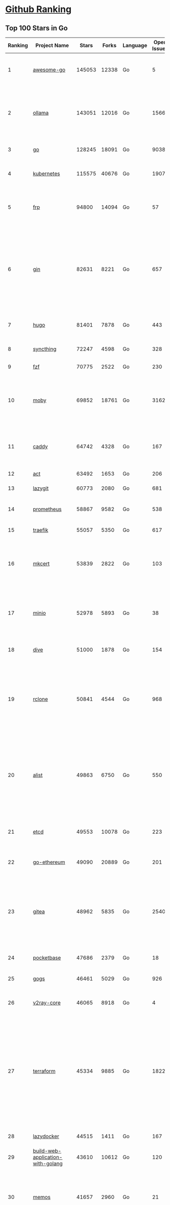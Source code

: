[Github Ranking](../README.md)
==========

## Top 100 Stars in Go

| Ranking | Project Name | Stars | Forks | Language | Open Issues | Description | Last Commit |
| ------- | ------------ | ----- | ----- | -------- | ----------- | ----------- | ----------- |
| 1 | [awesome-go](https://github.com/avelino/awesome-go) | 145053 | 12338 | Go | 5 | A curated list of awesome Go frameworks, libraries and software | 2025-05-29T03:13:22Z |
| 2 | [ollama](https://github.com/ollama/ollama) | 143051 | 12016 | Go | 1566 | Get up and running with Llama 3.3, DeepSeek-R1, Phi-4, Gemma 3, Mistral Small 3.1 and other large language models. | 2025-06-07T19:25:11Z |
| 3 | [go](https://github.com/golang/go) | 128245 | 18091 | Go | 9038 | The Go programming language | 2025-06-07T07:49:09Z |
| 4 | [kubernetes](https://github.com/kubernetes/kubernetes) | 115575 | 40676 | Go | 1907 | Production-Grade Container Scheduling and Management | 2025-06-07T04:08:38Z |
| 5 | [frp](https://github.com/fatedier/frp) | 94800 | 14094 | Go | 57 | A fast reverse proxy to help you expose a local server behind a NAT or firewall to the internet. | 2025-05-27T09:48:15Z |
| 6 | [gin](https://github.com/gin-gonic/gin) | 82631 | 8221 | Go | 657 | Gin is a HTTP web framework written in Go (Golang). It features a Martini-like API with much better performance -- up to 40 times faster. If you need smashing performance, get yourself some Gin. | 2025-06-02T22:59:22Z |
| 7 | [hugo](https://github.com/gohugoio/hugo) | 81401 | 7878 | Go | 443 | The world’s fastest framework for building websites. | 2025-06-07T13:53:17Z |
| 8 | [syncthing](https://github.com/syncthing/syncthing) | 72247 | 4598 | Go | 328 | Open Source Continuous File Synchronization | 2025-06-08T01:30:39Z |
| 9 | [fzf](https://github.com/junegunn/fzf) | 70775 | 2522 | Go | 230 | :cherry_blossom: A command-line fuzzy finder | 2025-06-08T00:02:27Z |
| 10 | [moby](https://github.com/moby/moby) | 69852 | 18761 | Go | 3162 | The Moby Project - a collaborative project for the container ecosystem to assemble container-based systems | 2025-06-07T05:37:54Z |
| 11 | [caddy](https://github.com/caddyserver/caddy) | 64742 | 4328 | Go | 167 | Fast and extensible multi-platform HTTP/1-2-3 web server with automatic HTTPS | 2025-06-06T17:46:39Z |
| 12 | [act](https://github.com/nektos/act) | 63492 | 1653 | Go | 206 | Run your GitHub Actions locally 🚀 | 2025-06-03T20:55:46Z |
| 13 | [lazygit](https://github.com/jesseduffield/lazygit) | 60773 | 2080 | Go | 681 | simple terminal UI for git commands | 2025-06-07T02:32:15Z |
| 14 | [prometheus](https://github.com/prometheus/prometheus) | 58867 | 9582 | Go | 538 | The Prometheus monitoring system and time series database. | 2025-06-06T22:16:22Z |
| 15 | [traefik](https://github.com/traefik/traefik) | 55057 | 5350 | Go | 617 | The Cloud Native Application Proxy | 2025-06-06T15:44:04Z |
| 16 | [mkcert](https://github.com/FiloSottile/mkcert) | 53839 | 2822 | Go | 103 | A simple zero-config tool to make locally trusted development certificates with any names you'd like. | 2024-08-13T13:37:46Z |
| 17 | [minio](https://github.com/minio/minio) | 52978 | 5893 | Go | 38 | MinIO is a high-performance, S3 compatible object store, open sourced under GNU AGPLv3 license. | 2025-06-04T20:45:31Z |
| 18 | [dive](https://github.com/wagoodman/dive) | 51000 | 1878 | Go | 154 | A tool for exploring each layer in a docker image | 2025-06-02T18:09:25Z |
| 19 | [rclone](https://github.com/rclone/rclone) | 50841 | 4544 | Go | 968 | "rsync for cloud storage" - Google Drive, S3, Dropbox, Backblaze B2, One Drive, Swift, Hubic, Wasabi, Google Cloud Storage, Azure Blob, Azure Files, Yandex Files | 2025-06-06T17:13:20Z |
| 20 | [alist](https://github.com/AlistGo/alist) | 49863 | 6750 | Go | 550 | 🗂️A file list/WebDAV program that supports multiple storages, powered by Gin and Solidjs. / 一个支持多存储的文件列表/WebDAV程序，使用 Gin 和 Solidjs。 | 2025-05-30T09:29:38Z |
| 21 | [etcd](https://github.com/etcd-io/etcd) | 49553 | 10078 | Go | 223 | Distributed reliable key-value store for the most critical data of a distributed system | 2025-06-07T17:49:49Z |
| 22 | [go-ethereum](https://github.com/ethereum/go-ethereum) | 49090 | 20889 | Go | 201 | Go implementation of the Ethereum protocol | 2025-06-07T09:43:07Z |
| 23 | [gitea](https://github.com/go-gitea/gitea) | 48962 | 5835 | Go | 2540 | Git with a cup of tea! Painless self-hosted all-in-one software development service, including Git hosting, code review, team collaboration, package registry and CI/CD | 2025-06-08T02:40:58Z |
| 24 | [pocketbase](https://github.com/pocketbase/pocketbase) | 47686 | 2379 | Go | 18 | Open Source realtime backend in 1 file | 2025-05-24T07:52:58Z |
| 25 | [gogs](https://github.com/gogs/gogs) | 46461 | 5029 | Go | 926 | Gogs is a painless self-hosted Git service | 2025-06-03T20:20:29Z |
| 26 | [v2ray-core](https://github.com/v2ray/v2ray-core) | 46065 | 8918 | Go | 4 | A platform for building proxies to bypass network restrictions. | 2025-05-28T02:09:02Z |
| 27 | [terraform](https://github.com/hashicorp/terraform) | 45334 | 9885 | Go | 1822 | Terraform enables you to safely and predictably create, change, and improve infrastructure. It is a source-available tool that codifies APIs into declarative configuration files that can be shared amongst team members, treated as code, edited, reviewed, and versioned. | 2025-06-06T17:38:06Z |
| 28 | [lazydocker](https://github.com/jesseduffield/lazydocker) | 44515 | 1411 | Go | 167 | The lazier way to manage everything docker | 2024-12-22T10:43:30Z |
| 29 | [build-web-application-with-golang](https://github.com/astaxie/build-web-application-with-golang) | 43610 | 10612 | Go | 120 | A golang ebook intro how to build a web with golang | 2024-05-12T00:47:46Z |
| 30 | [memos](https://github.com/usememos/memos) | 41657 | 2960 | Go | 21 | A modern, open-source, self-hosted knowledge management and note-taking platform designed for privacy-conscious users and organizations. | 2025-06-07T16:39:58Z |
| 31 | [nvm-windows](https://github.com/coreybutler/nvm-windows) | 41378 | 3530 | Go | 75 | A node.js version management utility for Windows. Ironically written in Go. | 2025-03-31T10:37:07Z |
| 32 | [cobra](https://github.com/spf13/cobra) | 40644 | 2946 | Go | 222 | A Commander for modern Go CLI interactions | 2025-05-31T12:36:04Z |
| 33 | [cli](https://github.com/cli/cli) | 39345 | 6610 | Go | 789 | GitHub’s official command line tool | 2025-06-03T14:57:19Z |
| 34 | [esbuild](https://github.com/evanw/esbuild) | 38986 | 1209 | Go | 505 | An extremely fast bundler for the web | 2025-05-27T21:47:18Z |
| 35 | [tidb](https://github.com/pingcap/tidb) | 38548 | 5954 | Go | 3958 | TiDB - the open-source, cloud-native, distributed SQL database designed for modern applications. | 2025-06-07T12:28:25Z |
| 36 | [gorm](https://github.com/go-gorm/gorm) | 38301 | 4032 | Go | 426 | The fantastic ORM library for Golang, aims to be developer friendly | 2025-06-06T02:35:01Z |
| 37 | [photoprism](https://github.com/photoprism/photoprism) | 37579 | 2092 | Go | 425 | AI-Powered Photos App for the Decentralized Web 🌈💎✨ | 2025-06-07T08:19:09Z |
| 38 | [istio](https://github.com/istio/istio) | 36936 | 7980 | Go | 485 | Connect, secure, control, and observe services. | 2025-06-08T03:23:51Z |
| 39 | [fiber](https://github.com/gofiber/fiber) | 36785 | 1795 | Go | 100 | ⚡️ Express inspired web framework written in Go | 2025-06-08T01:42:21Z |
| 40 | [compose](https://github.com/docker/compose) | 35553 | 5412 | Go | 64 | Define and run multi-container applications with Docker | 2025-06-07T21:07:49Z |
| 41 | [milvus](https://github.com/milvus-io/milvus) | 35174 | 3239 | Go | 684 | Milvus is a high-performance, cloud-native vector database built for scalable vector ANN search | 2025-06-06T18:06:33Z |
| 42 | [the-way-to-go_ZH_CN](https://github.com/unknwon/the-way-to-go_ZH_CN) | 34918 | 8612 | Go | 0 | 《The Way to Go》中文译本，中文正式名《Go 入门指南》 | 2024-08-14T07:04:25Z |
| 43 | [LeetCode-Go](https://github.com/halfrost/LeetCode-Go) | 33524 | 5773 | Go | 16 | ✅ Solutions to LeetCode by Go, 100% test coverage, runtime beats 100% / LeetCode 题解 | 2024-12-11T05:55:51Z |
| 44 | [LocalAI](https://github.com/mudler/LocalAI) | 33099 | 2533 | Go | 453 | :robot: The free, Open Source alternative to OpenAI, Claude and others. Self-hosted and local-first. Drop-in replacement for OpenAI,  running on consumer-grade hardware. No GPU required. Runs gguf, transformers, diffusers and many more models architectures. Features: Generate Text, Audio, Video, Images, Voice Cloning, Distributed, P2P inference | 2025-06-07T06:59:22Z |
| 45 | [harness](https://github.com/harness/harness) | 32819 | 2841 | Go | 70 | Harness Open Source is an end-to-end developer platform with Source Control Management, CI/CD Pipelines, Hosted Developer Environments, and Artifact Registries. | 2025-06-05T14:58:21Z |
| 46 | [nps](https://github.com/ehang-io/nps) | 32757 | 5906 | Go | 498 | 一款轻量级、高性能、功能强大的内网穿透代理服务器。支持tcp、udp、socks5、http等几乎所有流量转发，可用来访问内网网站、本地支付接口调试、ssh访问、远程桌面，内网dns解析、内网socks5代理等等……，并带有功能强大的web管理端。a lightweight, high-performance, powerful intranet penetration proxy server, with a powerful web management terminal. | 2024-05-30T03:51:08Z |
| 47 | [vault](https://github.com/hashicorp/vault) | 32536 | 4372 | Go | 1115 | A tool for secrets management, encryption as a service, and privileged access management | 2025-06-07T02:17:18Z |
| 48 | [beego](https://github.com/beego/beego) | 32111 | 5630 | Go | 3 | beego is an open-source, high-performance web framework for the Go programming language. | 2025-06-05T13:20:16Z |
| 49 | [bubbletea](https://github.com/charmbracelet/bubbletea) | 31986 | 914 | Go | 69 | A powerful little TUI framework 🏗 | 2025-06-04T14:30:52Z |
| 50 | [v2ray-core](https://github.com/v2fly/v2ray-core) | 31200 | 4821 | Go | 32 | A platform for building proxies to bypass network restrictions. | 2025-06-05T22:34:15Z |
| 51 | [go-zero](https://github.com/zeromicro/go-zero) | 31149 | 4120 | Go | 231 | A cloud-native Go microservices framework with cli tool for productivity. | 2025-06-07T13:12:31Z |
| 52 | [echo](https://github.com/labstack/echo) | 31089 | 2273 | Go | 63 | High performance, minimalist Go web framework | 2025-05-22T11:22:34Z |
| 53 | [cockroach](https://github.com/cockroachdb/cockroach) | 30976 | 3916 | Go | 6038 | CockroachDB — the cloud native, distributed SQL database designed for high availability, effortless scale, and control over data placement. | 2025-06-07T20:36:26Z |
| 54 | [minikube](https://github.com/kubernetes/minikube) | 30516 | 4989 | Go | 483 | Run Kubernetes locally | 2025-06-06T23:08:09Z |
| 55 | [croc](https://github.com/schollz/croc) | 30326 | 1213 | Go | 5 | Easily and securely send things from one computer to another :crocodile: :package: | 2025-06-06T08:53:21Z |
| 56 | [CasaOS](https://github.com/IceWhaleTech/CasaOS) | 30100 | 1637 | Go | 646 | CasaOS - A simple, easy-to-use, elegant open-source Personal Cloud system. | 2025-04-17T09:48:57Z |
| 57 | [k9s](https://github.com/derailed/k9s) | 30013 | 1880 | Go | 493 | 🐶 Kubernetes CLI To Manage Your Clusters In Style! | 2025-06-02T23:44:42Z |
| 58 | [k3s](https://github.com/k3s-io/k3s) | 29866 | 2452 | Go | 124 | Lightweight Kubernetes | 2025-06-06T16:35:16Z |
| 59 | [lux](https://github.com/iawia002/lux) | 29692 | 3151 | Go | 514 | 👾 Fast and simple video download library and CLI tool written in Go | 2025-05-19T03:40:50Z |
| 60 | [filebrowser](https://github.com/filebrowser/filebrowser) | 29352 | 3316 | Go | 62 | 📂 Web File Browser | 2025-06-05T13:53:29Z |
| 61 | [consul](https://github.com/hashicorp/consul) | 29009 | 4482 | Go | 1254 | Consul is a distributed, highly available, and data center aware solution to connect and configure applications across dynamic, distributed infrastructure. | 2025-06-07T19:38:02Z |
| 62 | [headscale](https://github.com/juanfont/headscale) | 28971 | 1565 | Go | 92 | An open source, self-hosted implementation of the Tailscale control server | 2025-06-08T00:26:04Z |
| 63 | [restic](https://github.com/restic/restic) | 28895 | 1610 | Go | 401 | Fast, secure, efficient backup program | 2025-06-02T18:40:04Z |
| 64 | [Xray-core](https://github.com/XTLS/Xray-core) | 28823 | 4319 | Go | 10 | Xray, Penetrates Everything. Also the best v2ray-core. Where the magic happens. An open platform for various uses. | 2025-06-07T13:40:23Z |
| 65 | [1Panel](https://github.com/1Panel-dev/1Panel) | 28807 | 2510 | Go | 701 | 🔥 1Panel provides an intuitive web interface and MCP Server to manage websites, files, containers, databases, and LLMs on a Linux server. | 2025-06-07T15:01:47Z |
| 66 | [AdGuardHome](https://github.com/AdguardTeam/AdGuardHome) | 28679 | 2033 | Go | 1090 | Network-wide ads & trackers blocking DNS server | 2025-06-06T15:41:28Z |
| 67 | [viper](https://github.com/spf13/viper) | 28635 | 2053 | Go | 407 | Go configuration with fangs | 2025-06-03T09:23:35Z |
| 68 | [wails](https://github.com/wailsapp/wails) | 28535 | 1387 | Go | 274 | Create beautiful applications using Go | 2025-06-07T08:12:44Z |
| 69 | [helm](https://github.com/helm/helm) | 27979 | 7252 | Go | 442 | The Kubernetes Package Manager | 2025-06-06T17:44:44Z |
| 70 | [k6](https://github.com/grafana/k6) | 27960 | 1372 | Go | 745 | A modern load testing tool, using Go and JavaScript - https://k6.io | 2025-06-06T16:03:34Z |
| 71 | [kit](https://github.com/go-kit/kit) | 27074 | 2455 | Go | 40 | A standard library for microservices. | 2024-07-19T01:40:06Z |
| 72 | [podman](https://github.com/containers/podman) | 27072 | 2660 | Go | 738 | Podman: A tool for managing OCI containers and pods. | 2025-06-07T17:59:57Z |
| 73 | [trivy](https://github.com/aquasecurity/trivy) | 27046 | 2581 | Go | 156 | Find vulnerabilities, misconfigurations, secrets, SBOM in containers, Kubernetes, code repositories, clouds and more | 2025-06-07T03:10:37Z |
| 74 | [fyne](https://github.com/fyne-io/fyne) | 26533 | 1453 | Go | 679 | Cross platform GUI toolkit in Go inspired by Material Design | 2025-06-08T00:53:05Z |
| 75 | [go-patterns](https://github.com/tmrts/go-patterns) | 26518 | 2297 | Go | 17 | Curated list of Go design patterns, recipes and idioms | 2024-05-14T01:07:28Z |
| 76 | [micro](https://github.com/zyedidia/micro) | 26268 | 1222 | Go | 823 | A modern and intuitive terminal-based text editor | 2025-06-08T00:27:40Z |
| 77 | [harbor](https://github.com/goharbor/harbor) | 25707 | 4884 | Go | 637 | An open source trusted cloud native registry project that stores, signs, and scans content. | 2025-06-07T02:56:48Z |
| 78 | [faas](https://github.com/openfaas/faas) | 25695 | 1967 | Go | 28 | OpenFaaS - Serverless Functions Made Simple | 2025-04-22T10:19:08Z |
| 79 | [Wox](https://github.com/Wox-launcher/Wox) | 25688 | 2387 | Go | 158 | A cross-platform launcher that simply works | 2025-06-07T16:26:04Z |
| 80 | [loki](https://github.com/grafana/loki) | 25602 | 3672 | Go | 1783 | Like Prometheus, but for logs. | 2025-06-07T11:50:26Z |
| 81 | [opentofu](https://github.com/opentofu/opentofu) | 25599 | 1017 | Go | 250 | OpenTofu lets you declaratively manage your cloud infrastructure. | 2025-06-06T23:31:26Z |
| 82 | [iris](https://github.com/kataras/iris) | 25506 | 2479 | Go | 121 | The fastest HTTP/2 Go Web Framework. New, modern and easy to learn. Fast development with Code you control. Unbeatable cost-performance ratio :rocket: | 2025-06-02T16:26:15Z |
| 83 | [docker_practice](https://github.com/yeasy/docker_practice) | 25434 | 5779 | Go | 7 | Learn and understand Docker&Container technologies, with real DevOps practice! | 2024-12-26T03:49:09Z |
| 84 | [nsq](https://github.com/nsqio/nsq) | 25352 | 2915 | Go | 55 | A realtime distributed messaging platform | 2025-01-27T16:09:04Z |
| 85 | [logrus](https://github.com/sirupsen/logrus) | 25285 | 2270 | Go | 2 | Structured, pluggable logging for Go. | 2024-11-18T14:38:25Z |
| 86 | [glance](https://github.com/glanceapp/glance) | 24905 | 959 | Go | 135 | A self-hosted dashboard that puts all your feeds in one place | 2025-05-24T13:58:40Z |
| 87 | [dapr](https://github.com/dapr/dapr) | 24804 | 1960 | Go | 409 | Dapr is a portable runtime for building distributed applications across cloud and edge, combining event-driven architecture with workflow orchestration. | 2025-06-06T16:46:42Z |
| 88 | [seaweedfs](https://github.com/seaweedfs/seaweedfs) | 24716 | 2408 | Go | 519 | SeaweedFS is a fast distributed storage system for blobs, objects, files, and data lake, for billions of files! Blob store has O(1) disk seek, cloud tiering. Filer supports Cloud Drive, cross-DC active-active replication, Kubernetes, POSIX FUSE mount, S3 API, S3 Gateway, Hadoop, WebDAV, encryption, Erasure Coding. | 2025-06-07T22:52:54Z |
| 89 | [testify](https://github.com/stretchr/testify) | 24700 | 1649 | Go | 246 | A toolkit with common assertions and mocks that plays nicely with the standard library | 2025-06-05T09:56:12Z |
| 90 | [kratos](https://github.com/go-kratos/kratos) | 24421 | 4087 | Go | 16 | Your ultimate Go microservices framework for the cloud-native era. | 2025-06-01T18:48:42Z |
| 91 | [ngrok](https://github.com/inconshreveable/ngrok) | 24338 | 4291 | Go | 0 | Unified ingress for developers | 2024-04-26T18:11:18Z |
| 92 | [vegeta](https://github.com/tsenart/vegeta) | 24278 | 1396 | Go | 78 | HTTP load testing tool and library. It's over 9000! | 2024-10-28T16:39:48Z |
| 93 | [colly](https://github.com/gocolly/colly) | 24267 | 1799 | Go | 149 | Elegant Scraper and Crawler Framework for Golang | 2025-06-06T12:31:27Z |
| 94 | [rancher](https://github.com/rancher/rancher) | 24247 | 3051 | Go | 3070 | Complete container management platform | 2025-06-07T04:45:40Z |
| 95 | [sing-box](https://github.com/SagerNet/sing-box) | 24168 | 2881 | Go | 100 | The universal proxy platform | 2025-06-06T15:18:26Z |
| 96 | [authelia](https://github.com/authelia/authelia) | 24067 | 1229 | Go | 53 | The Single Sign-On Multi-Factor portal for web apps, now OpenID Certified™ | 2025-06-08T02:39:48Z |
| 97 | [delve](https://github.com/go-delve/delve) | 23854 | 2176 | Go | 105 | Delve is a debugger for the Go programming language. | 2025-06-05T23:39:18Z |
| 98 | [asdf](https://github.com/asdf-vm/asdf) | 23665 | 876 | Go | 101 | Extendable version manager with support for Ruby, Node.js, Elixir, Erlang & more | 2025-06-07T13:08:36Z |
| 99 | [websocket](https://github.com/gorilla/websocket) | 23633 | 3547 | Go | 34 | Package gorilla/websocket is a fast, well-tested and widely used WebSocket implementation for Go. | 2025-03-19T13:29:08Z |
| 100 | [nuclei](https://github.com/projectdiscovery/nuclei) | 23568 | 2745 | Go | 353 | Nuclei is a fast, customizable vulnerability scanner powered by the global security community and built on a simple YAML-based DSL, enabling collaboration to tackle trending vulnerabilities on the internet. It helps you find vulnerabilities in your applications, APIs, networks, DNS, and cloud configurations. | 2025-06-02T05:56:06Z |

